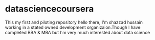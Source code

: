 # datasciencecoursera
This my first and piloting repository
hello there,
I'm shazzad hussain working in a stated owned development organizaion.Though I have completed BBA & MBA but I'm very much interested about data science
